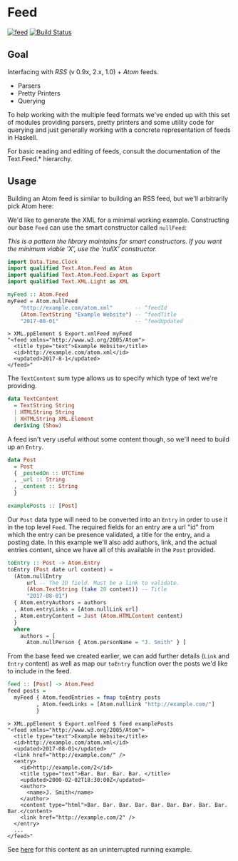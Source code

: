 # Feed

[![feed](https://img.shields.io/hackage/v/feed.svg)](http://hackage.haskell.org/package/feed)
[![Build Status](https://travis-ci.org/bergmark/feed.svg?branch=master)](https://travis-ci.org/bergmark/feed)

## Goal

Interfacing with *RSS* (v 0.9x, 2.x, 1.0) + *Atom* feeds.

- Parsers
- Pretty Printers
- Querying

To help working with the multiple feed formats we've ended up with
this set of modules providing parsers, pretty printers and some utility
code for querying and just generally working with a concrete
representation of feeds in Haskell.

For basic reading and editing of feeds, consult the documentation of
the Text.Feed.* hierarchy.

## Usage

Building an Atom feed is similar to building an RSS feed, but we'll
arbitrarily pick Atom here:

We'd like to generate the XML for a minimal working example.
Constructing our base `Feed` can use the smart constructor called `nullFeed`:

*This is a pattern the library maintains for smart constructors. If you want the
minimum viable 'X', use the 'nullX' constructor.*


```haskell
import Data.Time.Clock
import qualified Text.Atom.Feed as Atom
import qualified Text.Atom.Feed.Export as Export
import qualified Text.XML.Light as XML

myFeed :: Atom.Feed
myFeed = Atom.nullFeed
    "http://example.com/atom.xml"       -- ^feedId
    (Atom.TextString "Example Website") -- ^feedTitle
    "2017-08-01"                        -- ^feedUpdated
```

```
> XML.ppElement $ Export.xmlFeed myFeed
"<feed xmlns="http://www.w3.org/2005/Atom">
  <title type="text">Example Website</title>
  <id>http://example.com/atom.xml</id>
  <updated>2017-8-1</updated>
</feed>"
```

The `TextContent` sum type allows us to specify which type of text we're providing.

```haskell
data TextContent
  = TextString String
  | HTMLString String
  | XHTMLString XML.Element
  deriving (Show)
```

A feed isn't very useful without some content though, so we'll need to build up an `Entry`.

```haskell
data Post
  = Post
  { _postedOn :: UTCTime
  , _url :: String
  , _content :: String
  }

examplePosts :: [Post]
```

Our `Post` data type will need to be converted into an `Entry` in order to use it in the top level `Feed`. The required fields for an entry are a url "id" from which the entry can be presence validated, a title for the entry, and a posting date. In this example we'll also add authors, link, and the actual entries content, since we have all of this available in the `Post` provided.

```haskell
toEntry :: Post -> Atom.Entry
toEntry (Post date url content) =
  (Atom.nullEntry
      url -- The ID field. Must be a link to validate.
      (Atom.TextString (take 20 content)) -- Title
      "2017-08-01")
  { Atom.entryAuthors = authors
  , Atom.entryLinks = [Atom.nullLink url]
  , Atom.entryContent = Just (Atom.HTMLContent content)
  }
  where
    authors = [
      Atom.nullPerson { Atom.personName = "J. Smith" } ]
```

From the base feed we created earlier, we can add further details (`Link` and `Entry` content) as well as map our `toEntry` function over the posts we'd like to include in the feed.

```haskell
feed :: [Post] -> Atom.Feed
feed posts =
  myFeed { Atom.feedEntries = fmap toEntry posts
         , Atom.feedLinks = [Atom.nullLink "http://example.com/"]
         }
```

```
> XML.ppElement $ Export.xmlFeed $ feed examplePosts
"<feed xmlns="http://www.w3.org/2005/Atom">
  <title type="text">Example Website</title>
  <id>http://example.com/atom.xml</id>
  <updated>2017-08-01</updated>
  <link href="http://example.com/" />
  <entry>
    <id>http://example.com/2</id>
    <title type="text">Bar. Bar. Bar. Bar. </title>
    <updated>2000-02-02T18:30:00Z</updated>
    <author>
      <name>J. Smith</name>
    </author>
    <content type="html">Bar. Bar. Bar. Bar. Bar. Bar. Bar. Bar. Bar. Bar.</content>
    <link href="http://example.com/2" />
  </entry>
  ...
</feed>"

```
See [here](https://github.com/bergmark/feed/blob/master/tests/Example/CreateAtom.hs) for this content as an uninterrupted running example.
